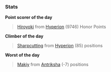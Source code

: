 

### Stats

**Point scorer of the day**
>[Hiroyoki](/#/character/Hyperion/144612) from [Hyperion](/#/ranking/Hyperion)  (9746) Honor Points


**Climber of the day**
>[Sharpcutting](/#/character/Hyperion/589873) from [Hyperion](/#/ranking/Hyperion)  (85) positions


**Worst of the day**
>[Makiy](/#/character/Antriksha/772890) from [Antriksha](/#/ranking/Antriksha)  (-7) positions


